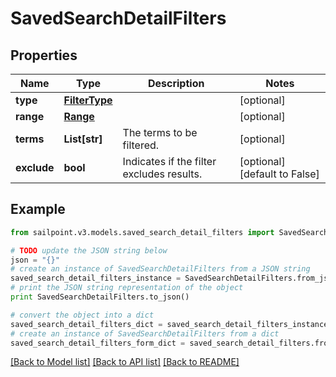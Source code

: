 # SavedSearchDetailFilters


## Properties

Name | Type | Description | Notes
------------ | ------------- | ------------- | -------------
**type** | [**FilterType**](FilterType.md) |  | [optional] 
**range** | [**Range**](Range.md) |  | [optional] 
**terms** | **List[str]** | The terms to be filtered. | [optional] 
**exclude** | **bool** | Indicates if the filter excludes results. | [optional] [default to False]

## Example

```python
from sailpoint.v3.models.saved_search_detail_filters import SavedSearchDetailFilters

# TODO update the JSON string below
json = "{}"
# create an instance of SavedSearchDetailFilters from a JSON string
saved_search_detail_filters_instance = SavedSearchDetailFilters.from_json(json)
# print the JSON string representation of the object
print SavedSearchDetailFilters.to_json()

# convert the object into a dict
saved_search_detail_filters_dict = saved_search_detail_filters_instance.to_dict()
# create an instance of SavedSearchDetailFilters from a dict
saved_search_detail_filters_form_dict = saved_search_detail_filters.from_dict(saved_search_detail_filters_dict)
```
[[Back to Model list]](../README.md#documentation-for-models) [[Back to API list]](../README.md#documentation-for-api-endpoints) [[Back to README]](../README.md)


